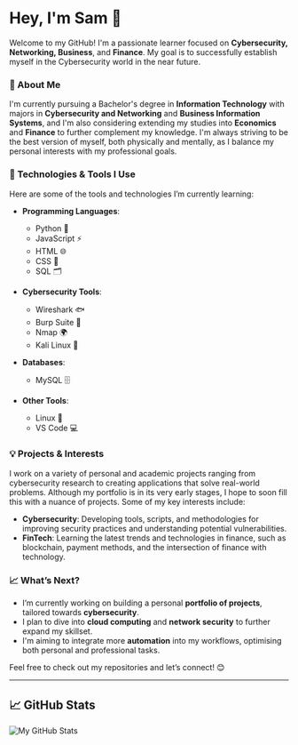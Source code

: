 # Hey, I'm Sam 👋

Welcome to my GitHub! I'm a passionate learner focused on **Cybersecurity, Networking, Business**, and **Finance**. My goal is to successfully establish myself in the Cybersecurity world in the near future.

### 🚀 About Me
I'm currently pursuing a Bachelor's degree in **Information Technology** with majors in **Cybersecurity and Networking** and **Business Information Systems**, and I'm also considering extending my studies into **Economics** and **Finance** to further complement my knowledge. I'm always striving to be the best version of myself, both physically and mentally, as I balance my personal interests with my professional goals.

### 🔧 Technologies & Tools I Use
Here are some of the tools and technologies I’m currently learning:

- **Programming Languages**: 
  - Python 🐍
  - JavaScript ⚡
  - HTML 🌐
  - CSS 🎨
  - SQL 🗂️

- **Cybersecurity Tools**: 
  - Wireshark 🐟
  - Burp Suite 🍏
  - Nmap 🌍
  - Kali Linux 🐧

- **Databases**: 
  - MySQL 🗄️

- **Other Tools**: 
  - Linux 🐧
  - VS Code 💻

### 💡 Projects & Interests
I work on a variety of personal and academic projects ranging from cybersecurity research to creating applications that solve real-world problems. Although my portfolio is in its very early stages, I hope to soon fill this with a nuance of projects. Some of my key interests include:

- **Cybersecurity**: Developing tools, scripts, and methodologies for improving security practices and understanding potential vulnerabilities.
- **FinTech**: Learning the latest trends and technologies in finance, such as blockchain, payment methods, and the intersection of finance with technology.

### 📈 What’s Next?
- I’m currently working on building a personal **portfolio of projects**, tailored towards **cybersecurity**.
- I plan to dive into **cloud computing** and **network security** to further expand my skillset.
- I'm aiming to integrate more **automation** into my workflows, optimising both personal and professional tasks.

Feel free to check out my repositories and let’s connect! 😊

---


## 📈 GitHub Stats

![My GitHub Stats](https://github-readme-stats.vercel.app/api?username=SamHulbert31&show_icons=true&hide_title=true&count_private=true&hide=prs&theme=dark)

